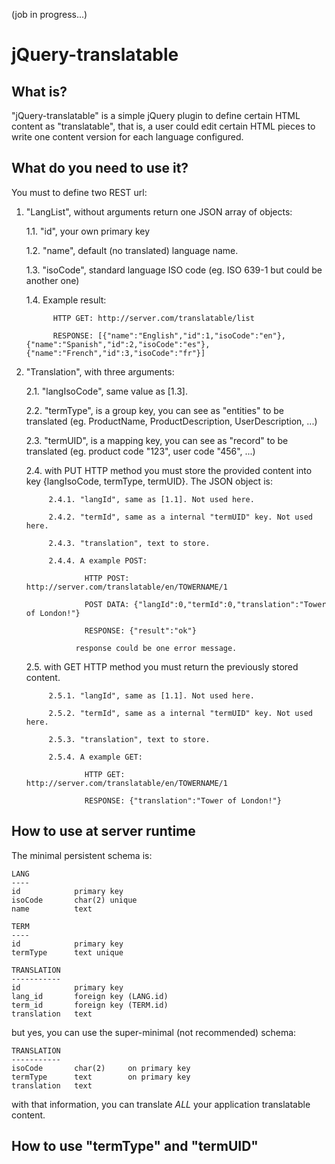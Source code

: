 (job in progress...)

jQuery-translatable
===================

What is?
--------

"jQuery-translatable" is a simple jQuery plugin to define certain HTML content as "translatable", that is, a user could edit certain HTML pieces to write one content version for each language configured.

What do you need to use it?
---------------------------

You must to define two REST url:

1. "LangList", without arguments return one JSON array of objects:

    1.1. "id", your own primary key

    1.2. "name", default (no translated) language name.

    1.3. "isoCode", standard language ISO code (eg. ISO 639-1 but could be another one)

    1.4. Example result:

             HTTP GET: http://server.com/translatable/list

             RESPONSE: [{"name":"English","id":1,"isoCode":"en"},{"name":"Spanish","id":2,"isoCode":"es"},{"name":"French","id":3,"isoCode":"fr"}]

2. "Translation", with three arguments:

     2.1. "langIsoCode", same value as [1.3].

     2.2. "termType", is a group key, you can see as "entities" to be translated (eg. ProductName, ProductDescription, UserDescription, ...)

     2.3. "termUID", is a mapping key, you can see as "record" to be translated (eg. product code "123", user code "456", ...)

     2.4. with PUT HTTP method you must store the provided content into key {langIsoCode, termType, termUID}. The JSON object is:

            2.4.1. "langId", same as [1.1]. Not used here.

            2.4.2. "termId", same as a internal "termUID" key. Not used here.

            2.4.3. "translation", text to store.

            2.4.4. A example POST:

                    HTTP POST: http://server.com/translatable/en/TOWERNAME/1

                    POST DATA: {"langId":0,"termId":0,"translation":"Tower of London!"}

                    RESPONSE: {"result":"ok"}

                  response could be one error message.

     2.5. with GET HTTP method you must return the previously stored content.

            2.5.1. "langId", same as [1.1]. Not used here.

            2.5.2. "termId", same as a internal "termUID" key. Not used here.

            2.5.3. "translation", text to store.

            2.5.4. A example GET:

                    HTTP GET: http://server.com/translatable/en/TOWERNAME/1

                    RESPONSE: {"translation":"Tower of London!"}

How to use at server runtime
----------------------------

The minimal persistent schema is:

    LANG
    ----
    id            primary key
    isoCode       char(2) unique
    name          text

    TERM
    ----
    id            primary key
    termType      text unique

    TRANSLATION
    -----------
    id            primary key
    lang_id       foreign key (LANG.id)
    term_id       foreign key (TERM.id)
    translation   text

but yes, you can use the super-minimal (not recommended) schema:

    TRANSLATION
    -----------
    isoCode       char(2)     on primary key
    termType      text        on primary key
    translation   text

with that information, you can translate *ALL* your application translatable content.

How to use "termType" and "termUID"
-----------------------------------

